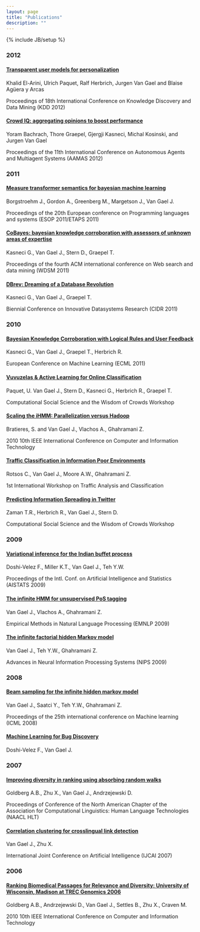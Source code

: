 ```yaml
---
layout: page
title: "Publications"
description: ""
---
```

{% include JB/setup %}


### 2012

#### [Transparent user models for personalization](http://www.cs.cmu.edu/~kbe/kdd12-badges.pdf)
Khalid El-Arini, Ulrich Paquet, Ralf Herbrich, Jurgen Van Gael and Blaise Agüera y Arcas

Proceedings of 18th International Conference on Knowledge Discovery and Data Mining (KDD 2012)

#### [Crowd IQ: aggregating opinions to boost performance](http://research.microsoft.com/pubs/159452/AIQ.pdf)
Yoram Bachrach, Thore Graepel, Gjergji Kasneci, Michal Kosinski, and Jurgen Van Gael

Proceedings of the 11th International Conference on Autonomous Agents and Multiagent Systems (AAMAS 2012)


### 2011

#### [Measure transformer semantics for bayesian machine learning](http://research.microsoft.com/apps/pubs/default.aspx?id=135344)
Borgstroehm J., Gordon A., Greenberg M., Margetson J., Van Gael J.

Proceedings of the 20th European conference on Programming languages and systems (ESOP 2011/ETAPS 2011)

#### [CoBayes: bayesian knowledge corroboration with assessors of unknown areas of expertise](http://portal.acm.org/citation.cfm?id=1935896)
Kasneci G., Van Gael J., Stern D., Graepel T.

Proceedings of the fourth ACM international conference on Web search and data mining (WDSM 2011)

#### [DBrev: Dreaming of a Database Revolution](http://research.microsoft.com/pubs/141641/cidr2011.pdf)
Kasneci G., Van Gael J., Graepel T.

Biennial Conference on Innovative Datasystems Research (CIDR 2011)




### 2010

#### [Bayesian Knowledge Corroboration with Logical Rules and User Feedback]()
Kasneci G., Van Gael J., Graepel T., Herbrich R.

European Conference on Machine Learning (ECML 2011)

#### [Vuvuzelas & Active Learning for Online Classification](http://research.microsoft.com/pubs/141158/nips-ws2010.pdf)
Paquet, U. Van Gael J., Stern D., Kasneci G., Herbrich R., Graepel T.

Computational Social Science and the Wisdom of Crowds Workshop

#### [Scaling the iHMM: Parallelization versus Hadoop](http://www.computer.org/portal/web/csdl/doi/10.1109/CIT.2010.223)
Bratieres, S. and Van Gael J., Vlachos A., Ghahramani Z.

2010 10th IEEE International Conference on Computer and Information Technology

#### [Traffic Classification in Information Poor Environments]()
Rotsos C., Van Gael J., Moore A.W., Ghahramani Z.

1st International Workshop on Traffic Analysis and Classification

#### [Predicting Information Spreading in Twitter](http://research.microsoft.com/pubs/141866/NIPS10\_Twitter\_final.pdf)
Zaman T.R., Herbrich R., Van Gael J., Stern D.

Computational Social Science and the Wisdom of Crowds Workshop




### 2009

#### [Variational inference for the Indian buffet process](http://citeseerx.ist.psu.edu/viewdoc/download?doi=10.1.1.157.2795\&amp;rep=rep1\&amp;type=pdf)
Doshi-Velez F., Miller K.T., Van Gael J., Teh Y.W.

Proceedings of the Intl. Conf. on Artificial Intelligence and Statistics (AISTATS 2009)

#### [The infinite HMM for unsupervised PoS tagging](http://140.116.245.248/ACL-IJCNLP-2009/EMNLP/pdf/EMNLP071.pdf)
Van Gael J., Vlachos A., Ghahramani Z.

Empirical Methods in Natural Language Processing (EMNLP 2009)

#### [The infinite factorial hidden Markov model](http://scholar.google.com/scholar?hl=en\&btnG=Search\&q=intitle:The+infinite+factorial+hidden+Markov+model\#0)
Van Gael J., Teh Y.W., Ghahramani Z.

Advances in Neural Information Processing Systems (NIPS 2009)




### 2008

#### [Beam sampling for the infinite hidden markov model](http://portal.acm.org/citation.cfm?id=1390156.1390293)
Van Gael J., Saatci Y., Teh Y.W., Ghahramani Z.

Proceedings of the 25th international conference on Machine learning (ICML 2008)

#### [Machine Learning for Bug Discovery]()
Doshi-Velez F., Van Gael J.




### 2007

#### [Improving diversity in ranking using absorbing random walks](http://scholar.google.com/scholar?hl=en\&btnG=Search\&q=intitle:Improving+Diversity+in+Ranking+using+Absorbing+Random+Walks\#0)
Goldberg A.B., Zhu X., Van Gael J., Andrzejewski D.

Proceedings of Conference of the North American Chapter of the Association for Computational Linguistics: Human Language Technologies (NAACL HLT)

#### [Correlation clustering for crosslingual link detection](http://scholar.google.com/scholar?hl=en\&btnG=Search\&q=intitle:Correlation+clustering+for+crosslingual+link+detection\#0)
Van Gael J., Zhu X.

International Joint Conference on Artificial Intelligence (IJCAI 2007)



### 2006

#### [Ranking Biomedical Passages for Relevance and Diversity: University of Wisconsin, Madison at TREC Genomics 2006](http://pages.cs.wisc.edu/~goldberg/publications/TREC06\_UWisconsinMadison.pdf)
Goldberg A.B., Andrzejewski D., Van Gael J., Settles B., Zhu X., Craven M.

2010 10th IEEE International Conference on Computer and Information Technology
